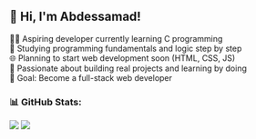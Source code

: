 ## 👋 Hi, I'm Abdessamad!  
👨‍💻 Aspiring developer currently learning C programming  
📘 Studying programming fundamentals and logic step by step  
🌐 Planning to start web development soon (HTML, CSS, JS)  
🧠 Passionate about building real projects and learning by doing  
🎯 Goal: Become a full-stack web developer


### 📊 GitHub Stats:
![](https://github-readme-stats.vercel.app/api?username=dooublee&theme=tokyonight&hide_border=false&include_all_commits=false&count_private=false)
![](https://github-readme-stats.vercel.app/api/top-langs/?username=dooublee&theme=tokyonight&hide_border=false&include_all_commits=false&count_private=false&layout=compact)
